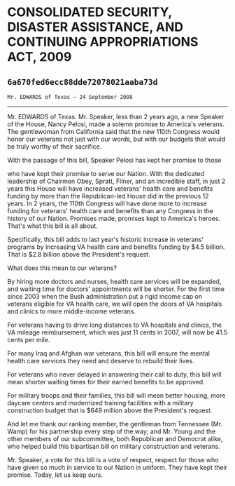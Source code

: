 # CONSOLIDATED SECURITY, DISASTER ASSISTANCE, AND CONTINUING  APPROPRIATIONS ACT, 2009
## `6a670fed6ecc88dde72078021aaba73d`
`Mr. EDWARDS of Texas — 24 September 2008`

---


Mr. EDWARDS of Texas. Mr. Speaker, less than 2 years ago, a new 
Speaker of the House, Nancy Pelosi, made a solemn promise to America's 
veterans. The gentlewoman from California said that the new 110th 
Congress would honor our veterans not just with our words, but with our 
budgets that would be truly worthy of their sacrifice.

With the passage of this bill, Speaker Pelosi has kept her promise to 
those


who have kept their promise to serve our Nation. With the dedicated 
leadership of Chairmen Obey, Spratt, Filner, and an incredible staff, 
in just 2 years this House will have increased veterans' health care 
and benefits funding by more than the Republican-led House did in the 
previous 12 years. In 2 years, the 110th Congress will have done more 
to increase funding for veterans' health care and benefits than any 
Congress in the history of our Nation. Promises made, promises kept to 
America's heroes. That's what this bill is all about.

Specifically, this bill adds to last year's historic increase in 
veterans' programs by increasing VA health care and benefits funding by 
$4.5 billion. That is $2.8 billion above the President's request.

What does this mean to our veterans?

By hiring more doctors and nurses, health care services will be 
expanded, and waiting time for doctors' appointments will be shorter. 
For the first time since 2003 when the Bush administration put a rigid 
income cap on veterans eligible for VA health care, we will open the 
doors of VA hospitals and clinics to more middle-income veterans.

For veterans having to drive long distances to VA hospitals and 
clinics, the VA mileage reimbursement, which was just 11 cents in 2007, 
will now be 41.5 cents per mile.

For many Iraq and Afghan war veterans, this bill will ensure the 
mental health care services they need and deserve to rebuild their 
lives.

For veterans who never delayed in answering their call to duty, this 
bill will mean shorter waiting times for their earned benefits to be 
approved.

For military troops and their families, this bill will mean better 
housing, more daycare centers and modernized training facilities with a 
military construction budget that is $649 million above the President's 
request.

And let me thank our ranking member, the gentleman from Tennessee 
(Mr. Wamp) for his partnership every step of the way; and Mr. Young and 
the other members of our subcommittee, both Republican and Democrat 
alike, who helped build this bipartisan bill on military construction 
and veterans.

Mr. Speaker, a vote for this bill is a vote of respect, respect for 
those who have given so much in service to our Nation in uniform. They 
have kept their promise. Today, let us keep ours.